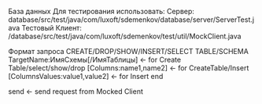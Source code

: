 База данных
Для тестирования использовать:
Сервер: database/src/test/java/com/luxoft/sdemenkov/database/server/ServerTest.java
Тестовый Клиент: /database/src/test/java/com/luxoft/sdemenkov/test/util/MockClient.java

Формат запроса
CREATE/DROP/SHOW/INSERT/SELECT
TABLE/SCHEMA
TargetName:ИмяСхемы[/ИмяТаблицы] <- for Create Table/select/show/drop
[Columns:name1,name2] <- for CreateTable/Insert
[ColumnsValues:value1,value2] <- for Insert
end

send <- send request from Mocked Client